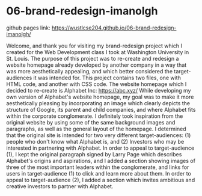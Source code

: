 # 06-brand-redesign-imanolgh
github pages link: https://wustlcse204.github.io/06-brand-redesign-imanolgh/

Welcome, and thank you for visiting my brand-redesign project which I created for the Web Development class I took at Washington University in St. Louis.
The purpose of this project was to re-create and redesign a website homepage already developed by another company in a way that was more aesthetically appealing, 
and which better considered the target-audiences it was intended for.  This project contains two files, one with HTML code, and another with CSS code.
The website homepage which I decided to re-create is Alphabet Inc: https://abc.xyz/
While developing my own version of Alphabet's website homepage, my goal was to make it more aesthetically pleasing by incorporating an image which clearly depicts the structure of Google,
its parent and child companies, and where Alphabet fits within the corporate conglomerate.  I definitely took inspiration from the original website by using some of the same background
images and paragraphs, as well as the general layout of the homepage.  I determined that the original site is intended for two very different target-audiences:
(1) people who don't know what Alphabet is, and (2) Investors who may be interested in partnering with Alphabet.  In order to appeal to target-audience (1), 
I kept the original paragraph signed by Larry Page which describes Alphabet's origins and aspirations, and I added a section showing images of three of the most important leaders
within the conglomerate, and links for users in target-audience (1) to click and learn more about them.  In order to appeal to target-audience (2), I added a section which
invites ambitious and creative investors to partner with Alphabet.
